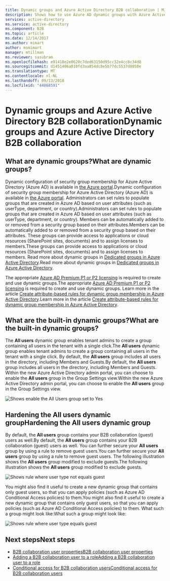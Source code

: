 ```yaml
---
title: Dynamic groups and Azure Active Directory B2B collaboration | Microsoft Docs
description: Shows how to use Azure AD dynamic groups with Azure Active Directory B2B collaboration
services: active-directory
ms.service: active-directory
ms.component: B2B
ms.topic: article
ms.date: 12/14/2017
ms.author: mimart
author: msmimart
manager: mtillman
ms.reviewer: sasubram
ms.openlocfilehash: e91418e2e0620c7ded63150d95cc32e4cc8c34d8
ms.sourcegitcommit: d1451406a010fd3aa854dc8e5b77dc5537d8050e
ms.translationtype: MT
ms.contentlocale: nl-NL
ms.lasthandoff: 09/13/2018
ms.locfileid: "44868591"
---
```

# <a name="dynamic-groups-and-azure-active-directory-b2b-collaboration"></a><span data-ttu-id="a8dd2-103">Dynamic groups and Azure Active Directory B2B collaboration</span><span class="sxs-lookup"><span data-stu-id="a8dd2-103">Dynamic groups and Azure Active Directory B2B collaboration</span></span>

## <a name="what-are-dynamic-groups"></a><span data-ttu-id="a8dd2-104">What are dynamic groups?</span><span class="sxs-lookup"><span data-stu-id="a8dd2-104">What are dynamic groups?</span></span>
<span data-ttu-id="a8dd2-105">Dynamic configuration of security group membership for Azure Active Directory (Azure AD) is available in [the Azure portal](https://portal.azure.com).</span><span class="sxs-lookup"><span data-stu-id="a8dd2-105">Dynamic configuration of security group membership for Azure Active Directory (Azure AD) is available in [the Azure portal](https://portal.azure.com).</span></span> <span data-ttu-id="a8dd2-106">Administrators can set rules to populate groups that are created in Azure AD based on user attributes (such as userType, department, or country).</span><span class="sxs-lookup"><span data-stu-id="a8dd2-106">Administrators can set rules to populate groups that are created in Azure AD based on user attributes (such as userType, department, or country).</span></span> <span data-ttu-id="a8dd2-107">Members can be automatically added to or removed from a security group based on their attributes.</span><span class="sxs-lookup"><span data-stu-id="a8dd2-107">Members can be automatically added to or removed from a security group based on their attributes.</span></span> <span data-ttu-id="a8dd2-108">These groups can provide access to applications or cloud resources (SharePoint sites, documents) and to assign licenses to members.</span><span class="sxs-lookup"><span data-stu-id="a8dd2-108">These groups can provide access to applications or cloud resources (SharePoint sites, documents) and to assign licenses to members.</span></span> <span data-ttu-id="a8dd2-109">Read more about dynamic groups in [Dedicated groups in Azure Active Directory](../active-directory-accessmanagement-dedicated-groups.md).</span><span class="sxs-lookup"><span data-stu-id="a8dd2-109">Read more about dynamic groups in [Dedicated groups in Azure Active Directory](../active-directory-accessmanagement-dedicated-groups.md).</span></span>

<span data-ttu-id="a8dd2-110">The appropriate [Azure AD Premium P1 or P2 licensing](https://azure.microsoft.com/pricing/details/active-directory/) is required to create and use dynamic groups.</span><span class="sxs-lookup"><span data-stu-id="a8dd2-110">The appropriate [Azure AD Premium P1 or P2 licensing](https://azure.microsoft.com/pricing/details/active-directory/) is required to create and use dynamic groups.</span></span> <span data-ttu-id="a8dd2-111">Learn more in the article [Create attribute-based rules for dynamic group membership in Azure Active Directory](../users-groups-roles/groups-dynamic-membership.md).</span><span class="sxs-lookup"><span data-stu-id="a8dd2-111">Learn more in the article [Create attribute-based rules for dynamic group membership in Azure Active Directory](../users-groups-roles/groups-dynamic-membership.md).</span></span>

## <a name="what-are-the-built-in-dynamic-groups"></a><span data-ttu-id="a8dd2-112">What are the built-in dynamic groups?</span><span class="sxs-lookup"><span data-stu-id="a8dd2-112">What are the built-in dynamic groups?</span></span>
<span data-ttu-id="a8dd2-113">The **All users** dynamic group enables tenant admins to create a group containing all users in the tenant with a single click.</span><span class="sxs-lookup"><span data-stu-id="a8dd2-113">The **All users** dynamic group enables tenant admins to create a group containing all users in the tenant with a single click.</span></span> <span data-ttu-id="a8dd2-114">By default, the **All users** group includes all users in the directory, including Members and Guests.</span><span class="sxs-lookup"><span data-stu-id="a8dd2-114">By default, the **All users** group includes all users in the directory, including Members and Guests.</span></span>
<span data-ttu-id="a8dd2-115">Within the new Azure Active Directory admin portal, you can choose to enable the **All users** group in the Group Settings view.</span><span class="sxs-lookup"><span data-stu-id="a8dd2-115">Within the new Azure Active Directory admin portal, you can choose to enable the **All users** group in the Group Settings view.</span></span>

![Shows enable the All Users group set to Yes](media/use-dynamic-groups/enable-all-users-group.png)

## <a name="hardening-the-all-users-dynamic-group"></a><span data-ttu-id="a8dd2-117">Hardening the All users dynamic group</span><span class="sxs-lookup"><span data-stu-id="a8dd2-117">Hardening the All users dynamic group</span></span>
<span data-ttu-id="a8dd2-118">By default, the **All users** group contains your B2B collaboration (guest) users as well.</span><span class="sxs-lookup"><span data-stu-id="a8dd2-118">By default, the **All users** group contains your B2B collaboration (guest) users as well.</span></span> <span data-ttu-id="a8dd2-119">You can further secure your **All users** group by using a rule to remove guest users.</span><span class="sxs-lookup"><span data-stu-id="a8dd2-119">You can further secure your **All users** group by using a rule to remove guest users.</span></span> <span data-ttu-id="a8dd2-120">The following illustration shows the **All users** group modified to exclude guests.</span><span class="sxs-lookup"><span data-stu-id="a8dd2-120">The following illustration shows the **All users** group modified to exclude guests.</span></span>

![Shows rule where user type not equals guest](media/use-dynamic-groups/exclude-guest-users.png)

<span data-ttu-id="a8dd2-122">You might also find it useful to create a new dynamic group that contains only guest users, so that you can apply policies (such as Azure AD Conditional Access policies) to them.</span><span class="sxs-lookup"><span data-stu-id="a8dd2-122">You might also find it useful to create a new dynamic group that contains only guest users, so that you can apply policies (such as Azure AD Conditional Access policies) to them.</span></span>
<span data-ttu-id="a8dd2-123">What such a group might look like:</span><span class="sxs-lookup"><span data-stu-id="a8dd2-123">What such a group might look like:</span></span>

![Shows rule where user type equals guest](media/use-dynamic-groups/only-guest-users.png)

## <a name="next-steps"></a><span data-ttu-id="a8dd2-125">Next steps</span><span class="sxs-lookup"><span data-stu-id="a8dd2-125">Next steps</span></span>

- [<span data-ttu-id="a8dd2-126">B2B collaboration user properties</span><span class="sxs-lookup"><span data-stu-id="a8dd2-126">B2B collaboration user properties</span></span>](user-properties.md)
- [<span data-ttu-id="a8dd2-127">Adding a B2B collaboration user to a role</span><span class="sxs-lookup"><span data-stu-id="a8dd2-127">Adding a B2B collaboration user to a role</span></span>](add-guest-to-role.md)
- [<span data-ttu-id="a8dd2-128">Conditional access for B2B collaboration users</span><span class="sxs-lookup"><span data-stu-id="a8dd2-128">Conditional access for B2B collaboration users</span></span>](conditional-access.md)

